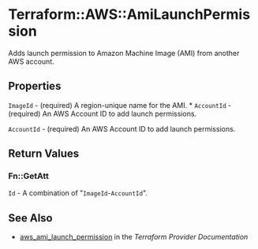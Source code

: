 # Terraform::AWS::AmiLaunchPermission

Adds launch permission to Amazon Machine Image (AMI) from another AWS account.

## Properties

`ImageId` - (required) A region-unique name for the AMI. * `AccountId` - (required) An AWS Account ID to add launch permissions.

`AccountId` - (required) An AWS Account ID to add launch permissions.


## Return Values

### Fn::GetAtt

`Id` - A combination of "`ImageId`-`AccountId`".

## See Also

* [aws_ami_launch_permission](https://www.terraform.io/docs/providers/aws/r/ami_launch_permission.html) in the _Terraform Provider Documentation_